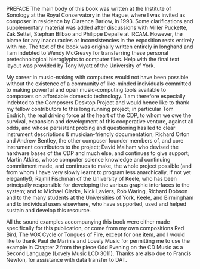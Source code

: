 PREFACE
The main body of this book was written at the Institute of Sonology at the Royal Conservatory in the Hague, where I was invited as composer in residence by Clarence Barlow, in 1993. Some clarifications and supplementary material was added after discussions with Miller Puckette, Zak Settel, Stephan Bilbao and Philippe Depalle at IRCAM. However, the blame for any inaccuracies or inconsistencies in the exposition rests entirely with me. The text of the book was originally written entirely in longhand and I am indebted to Wendy McGreavy for transferring these personal pretechnological hieroglyphs to computer files. Help with the final text layout was provided by Tony Myatt of the University of York.

My career in music-making with computers would not have been possible without the existence of a community of like-minded individuals committed to making powerful and open music-computing tools available to composers on affordable domestic technology. 1 am therefore especially indebted to the Composers Desktop Project and would hence like to thank my fellow contributors to this long running project; in particular Tom Endrich, the real driving force at the heart of the CDP, to whom we owe the survival, expansion and development of this cooperative venture, against all odds, and whose persistent probing and questioning has led to clear instrument descriptions & musician-friendly documentation; Richard Orton and Andrew Bentley, the other composer founder members of, and core instrument contributors to the project; David Malham who devised the hardware bases of the CDP and much else, and continues to give support; Martin Atkins, whose computer science knowledge and continuing commitment made, and continues to make, the whole project possible (and from whom I have very slowly learnt to program less anarchically, if not yet elegantly!); Rajmil Fischman of the University of Keele, who has been principally responsible for developing the various graphic interfaces to the system; and to Michael Clarke, Nick Laviers, Rob Waring, Richard Dobson and to the many students at the Universities of York, Keele, and Birmingham and to individual users elsewhere, who have supported, used and helped sustain and develop this resource.

All the sound examples accompanying this book were either made specifically for this publication, or come from my own compositions Red Bird, The VOX Cycle or Tongues of Fire, except for one item, and I would like to thank Paul de Marinis and Lovely Music for permitting me to use the example in Chapter 2 from the piece Odd Evening on the CD Music as a Second Language (Lovely Music LCD 3011). Thanks are also due to Francis Newton, for assistance with data transfer to DAT.
